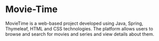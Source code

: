 # Movie-Time


MovieTime is a web-based project developed using Java, Spring, Thymeleaf, HTML and CSS technologies. The platform allows users to
browse and search for movies and series and view details about them.
